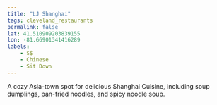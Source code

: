 ```yaml
---
title: "LJ Shanghai"
tags: cleveland_restaurants
permalink: false
lat: 41.510909203839155
lon: -81.66901341416289
labels:
    - $$
    - Chinese
    - Sit Down
---
```


A cozy Asia-town spot for delicious Shanghai Cuisine, including soup dumplings, pan-fried noodles, and spicy noodle soup.